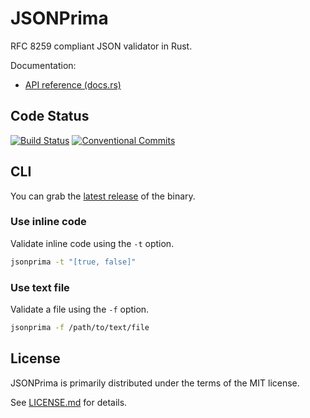 # JSONPrima

RFC 8259 compliant JSON validator in Rust.

Documentation:
  - [API reference (docs.rs)](https://docs.rs/jsonprima)

## Code Status
[![Build Status](https://travis-ci.org/jsonprima/jsonprima.svg?branch=master)](https://travis-ci.org/jsonprima/jsonprima) [![Conventional Commits](https://img.shields.io/badge/Conventional%20Commits-1.0.0-yellow.svg)](https://conventionalcommits.org)

## CLI
You can grab the [latest release](https://github.com/jsonprima/jsonprima/releases/latest) of the binary.

### Use inline code
Validate inline code using  the `-t` option.

```bash
jsonprima -t "[true, false]"
```

### Use text file
Validate a file using the `-f` option.

```bash
jsonprima -f /path/to/text/file
```

## License
JSONPrima is primarily distributed under the terms of the MIT license.

See [LICENSE.md](LICENSE.md) for details.
